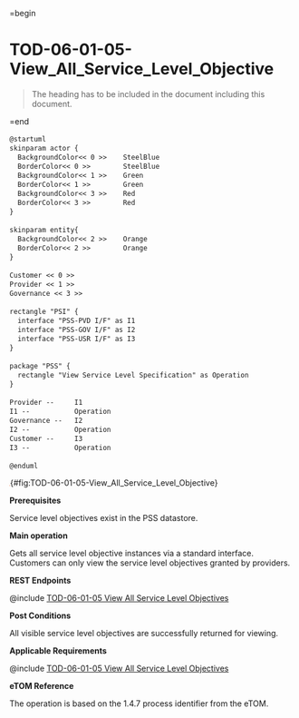 =begin

# TOD-06-01-05-View_All_Service_Level_Objective

> The heading has to be included in the document including this document.

=end

```plantuml
@startuml
skinparam actor {
  BackgroundColor<< 0 >> 	SteelBlue
  BorderColor<< 0 >> 		SteelBlue
  BackgroundColor<< 1 >> 	Green
  BorderColor<< 1 >> 		Green
  BackgroundColor<< 3 >> 	Red
  BorderColor<< 3 >> 		Red
}

skinparam entity{
  BackgroundColor<< 2 >> 	Orange
  BorderColor<< 2 >> 		Orange
}

Customer << 0 >>
Provider << 1 >>
Governance << 3 >> 

rectangle "PSI" {
  interface "PSS-PVD I/F" as I1
  interface "PSS-GOV I/F" as I2
  interface "PSS-USR I/F" as I3
}

package "PSS" {
  rectangle "View Service Level Specification" as Operation
}

Provider --	    I1
I1 --           Operation
Governance --   I2
I2 --           Operation
Customer --     I3
I3 --           Operation

@enduml

```

![TOD-06-01-05: View All Service Level Objectives](../../common/pixel.png){#fig:TOD-06-01-05-View_All_Service_Level_Objective}

**Prerequisites**

Service level objectives exist in the PSS datastore.

**Main operation**

Gets all service level objective instances via a standard interface.
Customers can only view the service level objectives granted by providers.

**REST Endpoints**

@include [TOD-06-01-05 View All Service Level Objectives](endpoints/TOD-06-01-05-View_All_Service_Level_Objective-endpoints.md)

**Post Conditions**

All visible service level objectives are successfully returned for viewing.

**Applicable Requirements**

@include [TOD-06-01-05 View All Service Level Objectives](requirements/TOD-06-01-05-View_All_Service_Level_Objective-requirements.md)

**eTOM Reference**

The operation is based on the 1.4.7 process identifier from the eTOM.
